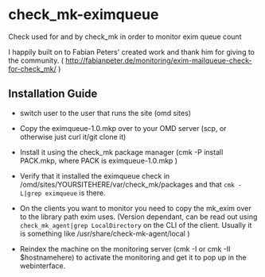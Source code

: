 # check_mk-eximqueue
Check used for and by check_mk in order to monitor exim queue count

I happily built on to Fabian Peters' created work and thank him for giving to the community.
( http://fabianpeter.de/monitoring/exim-mailqueue-check-for-check_mk/ )


## Installation Guide
- switch user to the user that runs the site (omd sites)
- Copy the eximqueue-1.0.mkp over to your OMD server (scp, or otherwise just curl it/git clone it)
- Install it using the check_mk package manager (cmk -P install PACK.mkp, where PACK is eximqueue-1.0.mkp )
 - Verify that it installed the eximqueue check in /omd/sites/YOURSITEHERE/var/check_mk/packages and that `cmk -L|grep eximqueue` is there.

- On the clients you want to monitor you need to copy the mk_exim over to the library path exim uses. (Version dependant, can be read out using `check_mk_agent|grep LocalDirectory` on the CLI of the client. Usually it is something like /usr/share/check-mk-agent/local )
- Reindex the machine on the monitoring server (cmk -I or cmk -II $hostnamehere) to activate the monitoring and get it to pop up in the webinterface.
